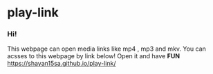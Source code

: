 # play-link
### Hi!
This webpage can open media links like mp4 , mp3 and mkv.
You can acsses to this webpage by link below!
Open it and have **FUN**
https://shayan15sa.github.io/play-link/
